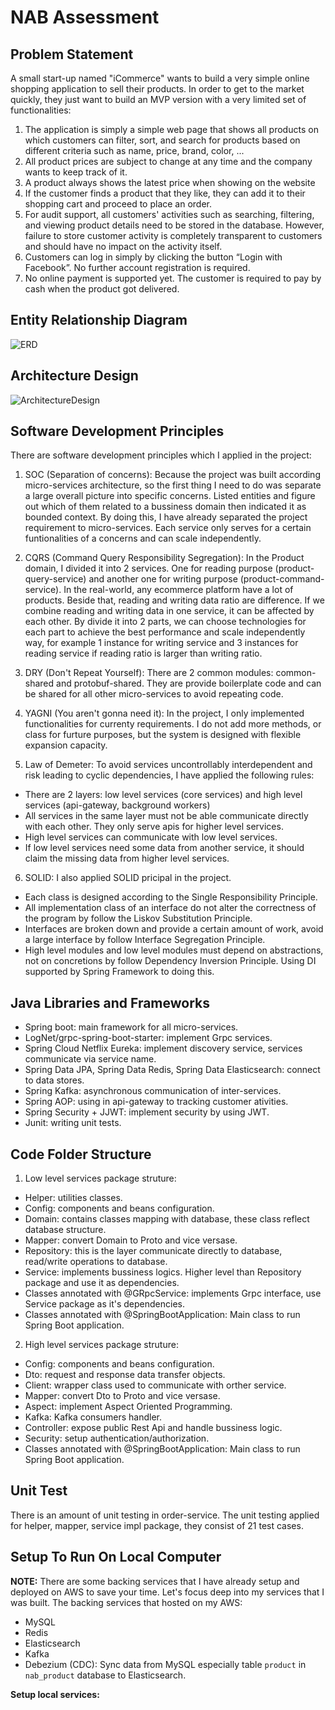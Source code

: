 # NAB Assessment

## Problem Statement
A small start-up named "iCommerce" wants to build a very simple online shopping
application to sell their products. In order to get to the market quickly, they just want to
build an MVP version with a very limited set of functionalities:
1. The application is simply a simple web page that shows all products on which
customers can filter, sort, and search for products based on different criteria such as
name, price, brand, color, ...
2. All product prices are subject to change at any time and the company wants to keep
track of it.
3. A product always shows the latest price when showing on the website
4. If the customer finds a product that they like, they can add it to their shopping cart
and proceed to place an order.
5. For audit support, all customers' activities such as searching, filtering, and viewing
product details need to be stored in the database.
However, failure to store customer activity is completely transparent to customers
and should have no impact on the activity itself.
6. Customers can log in simply by clicking the button “Login with Facebook”. No further
account registration is required.
7. No online payment is supported yet. The customer is required to pay by cash when
the product got delivered.

## Entity Relationship Diagram
![ERD](https://github.com/taivtse/nab-icommerce-assessment/blob/master/docs/ERD.png)

## Architecture Design
![ArchitectureDesign](https://github.com/taivtse/nab-icommerce-assessment/blob/master/docs/ArchitectureDesign.png)

## Software Development Principles
There are software development principles which I applied in the project:
1. SOC (Separation of concerns):
Because the project was built according micro-services architecture, so the first thing I need to do was separate a large overall picture into specific concerns. 
Listed entities and figure out which of them related to a bussiness domain then indicated it as bounded context.
By doing this, I have already separated the project requirement to micro-services. 
Each service only serves for a certain funtionalities of a concerns and can scale independently.

2. CQRS (Command Query Responsibility Segregation):
In the Product domain, I divided it into 2 services. One for reading purpose (product-query-service) and another one for writing purpose (product-command-service).
In the real-world, any ecommerce platform have a lot of products. Beside that, reading and writing data ratio are difference. If we combine reading and writing data in one service, it can be affected by each other.
By divide it into 2 parts, we can choose technologies for each part to achieve the best performance and scale independently way, for example 1 instance for writing service and 3 instances for reading service if reading ratio is larger than writing ratio.

3. DRY (Don't Repeat Yourself):
There are 2 common modules: common-shared and protobuf-shared. They are provide boilerplate code and can be shared for all other micro-services to avoid repeating code.

4. YAGNI (You aren't gonna need it):
In the project, I only implemented functionalities for currenty requirements. I do not add more methods, or class for furture purposes, but the system is designed with flexible expansion capacity.

5. Law of Demeter:
To avoid services uncontrollably interdependent and risk leading to cyclic dependencies, I have applied the following rules: 
* There are 2 layers: low level services (core services) and high level services (api-gateway, background workers)
* All services in the same layer must not be able communicate directly with each other. They only serve apis for higher level services.
* High level services can communicate with low level services.
* If low level services need some data from another service, it should claim the missing data from higher level services.

6. SOLID:
I also applied SOLID pricipal in the project.
* Each class is designed according to the Single Responsibility Principle.
* All implementation class of an interface do not alter the correctness of the program by follow the Liskov Substitution Principle.
* Interfaces are broken down and provide a certain amount of work, avoid a large interface by follow Interface Segregation Principle.
* High level modules and low level modules must depend on abstractions, not on concretions by follow Dependency Inversion Principle. Using DI supported by Spring Framework to doing this.

## Java Libraries and Frameworks
* Spring boot: main framework for all micro-services.
* LogNet/grpc-spring-boot-starter: implement Grpc services.
* Spring Cloud Netflix Eureka: implement discovery service, services communicate via service name.
* Spring Data JPA, Spring Data Redis, Spring Data Elasticsearch: connect to data stores.
* Spring Kafka: asynchronous communication of inter-services.
* Spring AOP: using in api-gateway to tracking customer ativities.
* Spring Security + JJWT: implement security by using JWT. 
* Junit: writing unit tests.

## Code Folder Structure
1. Low level services package struture:
* Helper: utilities classes.
* Config: components and beans configuration.
* Domain: contains classes mapping with database, these class reflect database structure.
* Mapper: convert Domain to Proto and vice versase.
* Repository: this is the layer communicate directly to database, read/write operations to database.
* Service: implements bussiness logics. Higher level than Repository package and use it as dependencies.
* Classes annotated with @GRpcService: implements Grpc interface, use Service package as it's dependencies.
* Classes annotated with @SpringBootApplication: Main class to run Spring Boot application.

2. High level services package struture:
* Config: components and beans configuration.
* Dto: request and response data transfer objects.
* Client: wrapper class used to communicate with orther service.
* Mapper: convert Dto to Proto and vice versase.
* Aspect: implement Aspect Oriented Programming.
* Kafka: Kafka consumers handler.
* Controller: expose public Rest Api and handle bussiness logic.
* Security: setup authentication/authorization.
* Classes annotated with @SpringBootApplication: Main class to run Spring Boot application.

## Unit Test
There is an amount of unit testing in order-service. 
The unit testing applied for helper, mapper, service impl package, they consist of 21 test cases.

## Setup To Run On Local Computer
**NOTE:** There are some backing services that I have already setup and deployed on AWS to save your time. Let's focus deep into my services that I was built.
The backing services that hosted on my AWS:
* MySQL
* Redis
* Elasticsearch
* Kafka
* Debezium (CDC): Sync data from MySQL especially table `product` in `nab_product` database to Elasticsearch.

**Setup local services:**
